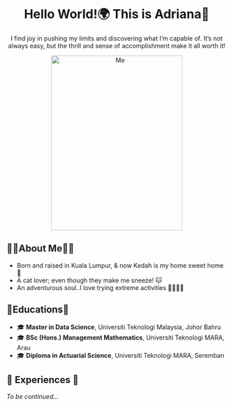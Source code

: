 <h1 align="center">Hello World!🌍 This is Adriana👋</h1>
<p align="center">
I find joy in pushing my limits and discovering what I’m capable of. It’s not always easy, but the thrill and sense of accomplishment make it all worth it!
</p>

<p align="center">
  <img src="https://github.com/user-attachments/assets/17bdf936-c0ad-4b88-a0e3-2b004b83d06c" alt="Me" width= "300" height="400" />
</p>



## 👩‍💻About Me👩‍💻
- Born and raised in Kuala Lumpur, & now Kedah is my home sweet home 🌾
- A cat lover; even though they make me sneeze! 🐱
- An adventurous soul..I love trying extreme activities 🏃🏻‍♀️‍➡️

## 🌱Educations🌱
- 🎓 **Master in Data Science**, Universiti Teknologi Malaysia,  Johor Bahru
- 🎓 **BSc (Hons.) Management Mathematics**, Universiti Teknologi MARA, Arau
- 🎓 **Diploma in Actuarial Science**, Universiti Teknologi MARA, Seremban

## 💼 Experiences 💼
*To be continued...*
